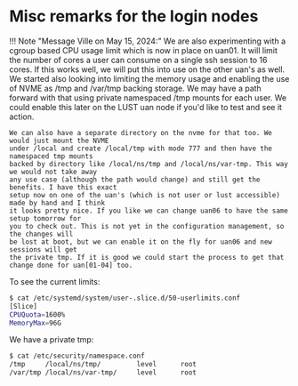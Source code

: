# Misc remarks for the login nodes

!!! Note "Message Ville on May 15, 2024:"
    We are also experimenting with a cgroup based CPU usage limit which is now in place on uan01. 
    It will limit the number of cores a user can consume on a single ssh session to 16 cores. 
    If this works well, we will put this into use on the other uan's as well. 
    We started also looking into limiting the memory usage and enabling the use of NVME as 
    /tmp and /var/tmp backing storage. We may have a path forward with that using 
    private namespaced /tmp mounts for each user. We could enable this later 
    on the LUST uan node if you'd like to test and see it action.

    We can also have a separate directory on the nvme for that too. We would just mount the NVME 
    under /local and create /local/tmp with mode 777 and then have the namespaced tmp mounts 
    backed by directory like /local/ns/tmp and /local/ns/var-tmp. This way we would not take away 
    any use case (although the path would change) and still get the benefits. I have this exact 
    setup now on one of the uan's (which is not user or lust accessible) made by hand and I think 
    it looks pretty nice. If you like we can change uan06 to have the same setup tomorrow for 
    you to check out. This is not yet in the configuration management, so the changes will 
    be lost at boot, but we can enable it on the fly for uan06 and new sessions will get 
    the private tmp. If it is good we could start the process to get that change done for uan[01-04] too.

To see the current limits:

```bash
$ cat /etc/systemd/system/user-.slice.d/50-userlimits.conf
[Slice]
CPUQuota=1600%
MemoryMax=96G
```

We have a private tmp:

```bash
$ cat /etc/security/namespace.conf
/tmp     /local/ns/tmp/         level      root
/var/tmp /local/ns/var-tmp/     level      root
```

